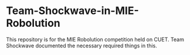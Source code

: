 # Team-Shockwave-in-MIE-Robolution
This repository is for the MIE Robolution competition held on CUET. Team Shockwave documented the necessary required things in this.
